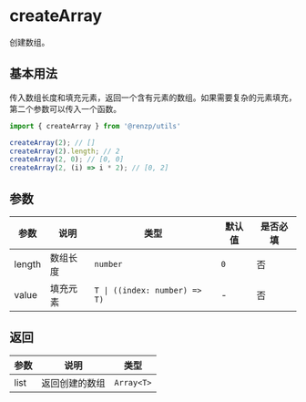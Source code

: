 # createArray

创建数组。

## 基本用法

传入数组长度和填充元素，返回一个含有元素的数组。如果需要复杂的元素填充，第二个参数可以传入一个函数。

```ts
import { createArray } from '@renzp/utils'

createArray(2); // []
createArray(2).length; // 2
createArray(2, 0); // [0, 0]
createArray(2, (i) => i * 2); // [0, 2]
```

## 参数

| 参数   | 说明     | 类型                          | 默认值 | 是否必填 |
| ------ | -------- | ----------------------------- | ------ | -------- |
| length | 数组长度 | `number`                      | `0`    | 否       |
| value  | 填充元素 | `T \| ((index: number) => T)` | -      | 否       |

## 返回

| 参数 | 说明           | 类型       |
| ---- | -------------- | ---------- |
| list | 返回创建的数组 | `Array<T>` |
